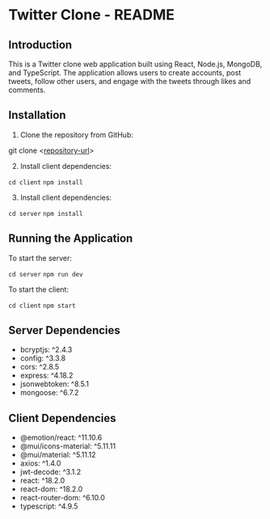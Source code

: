 # Twitter Clone - README

## Introduction

This is a Twitter clone web application built using React, Node.js, MongoDB, and TypeScript. The application allows users to create accounts, post tweets, follow other users, and engage with the tweets through likes and comments.

## Installation

1. Clone the repository from GitHub:

git clone <[repository-url](https://github.com/colaking69/twitter-clone)>

2. Install client dependencies:

`cd client`
`npm install`

3. Install client dependencies:

`cd server`
`npm install`

## Running the Application

To start the server:

`cd server`
`npm run dev`

To start the client:

`cd client`
`npm start`

## Server Dependencies

- bcryptjs: ^2.4.3
- config: ^3.3.8
- cors: ^2.8.5
- express: ^4.18.2
- jsonwebtoken: ^8.5.1
- mongoose: ^6.7.2

## Client Dependencies

- @emotion/react: ^11.10.6
- @mui/icons-material: ^5.11.11
- @mui/material: ^5.11.12
- axios: ^1.4.0
- jwt-decode: ^3.1.2
- react: ^18.2.0
- react-dom: ^18.2.0
- react-router-dom: ^6.10.0
- typescript: ^4.9.5
